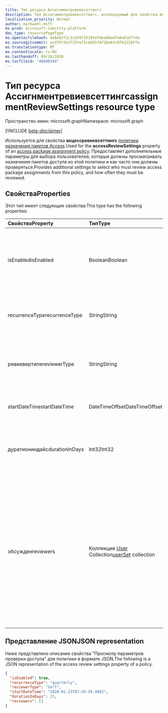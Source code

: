 ```yaml
---
title: Тип ресурса Ассигнментревиевсеттингс
description: Тип Ассигнментревиевсеттингс, используемый для свойства Акцессревиевсеттингс политики назначения пакетов Access, предоставляет дополнительные параметры для выбора пользователей, которые должны проверить назначения пакетов доступа из этой политики и как часто они должны быть проверены.
localization_priority: Normal
author: markwahl-msft
ms.prod: microsoft-identity-platform
doc_type: resourcePageType
ms.openlocfilehash: 4a6e92f2c31a5972528fefdea68a4fa8a61677da
ms.sourcegitcommit: acdf972e2f25fef2c6855f6f28a63c0762228ffa
ms.translationtype: MT
ms.contentlocale: ru-RU
ms.lasthandoff: 09/18/2020
ms.locfileid: "48040184"
---
```

# <a name="assignmentreviewsettings-resource-type"></a><span data-ttu-id="50bf2-103">Тип ресурса Ассигнментревиевсеттингс</span><span class="sxs-lookup"><span data-stu-id="50bf2-103">assignmentReviewSettings resource type</span></span>

<span data-ttu-id="50bf2-104">Пространство имен: microsoft.graph</span><span class="sxs-lookup"><span data-stu-id="50bf2-104">Namespace: microsoft.graph</span></span>

[!INCLUDE [beta-disclaimer](../../includes/beta-disclaimer.md)]

<span data-ttu-id="50bf2-105">Используется для свойства **акцессревиевсеттингс** [политики назначения пакетов Access](accesspackageassignmentpolicy.md).</span><span class="sxs-lookup"><span data-stu-id="50bf2-105">Used for the **accessReviewSettings** property of an [access package assignment policy](accesspackageassignmentpolicy.md).</span></span> <span data-ttu-id="50bf2-106">Предоставляет дополнительные параметры для выбора пользователей, которые должны просматривать назначения пакетов доступа из этой политики и как часто они должны проверяться.</span><span class="sxs-lookup"><span data-stu-id="50bf2-106">Provides additional settings to select who must review access package assignments from this policy, and how often they must be reviewed.</span></span>  

## <a name="properties"></a><span data-ttu-id="50bf2-107">Свойства</span><span class="sxs-lookup"><span data-stu-id="50bf2-107">Properties</span></span>

<span data-ttu-id="50bf2-108">Этот тип имеет следующие свойства:</span><span class="sxs-lookup"><span data-stu-id="50bf2-108">This type has the following properties:</span></span>

| <span data-ttu-id="50bf2-109">Свойство</span><span class="sxs-lookup"><span data-stu-id="50bf2-109">Property</span></span>                     | <span data-ttu-id="50bf2-110">Тип</span><span class="sxs-lookup"><span data-stu-id="50bf2-110">Type</span></span>                      | <span data-ttu-id="50bf2-111">Описание</span><span class="sxs-lookup"><span data-stu-id="50bf2-111">Description</span></span> |
| :--------------------------- | :------------------------ | :---------- |
| <span data-ttu-id="50bf2-112">isEnabled</span><span class="sxs-lookup"><span data-stu-id="50bf2-112">isEnabled</span></span>| <span data-ttu-id="50bf2-113">Boolean</span><span class="sxs-lookup"><span data-stu-id="50bf2-113">Boolean</span></span> | <span data-ttu-id="50bf2-114">Если этот параметр имеет значение true, для назначений из этой политики требуются обзоры доступа.</span><span class="sxs-lookup"><span data-stu-id="50bf2-114">If true, access reviews are required for assignments from this policy.</span></span> |
| <span data-ttu-id="50bf2-115">recurrenceType</span><span class="sxs-lookup"><span data-stu-id="50bf2-115">recurrenceType</span></span> | <span data-ttu-id="50bf2-116">String</span><span class="sxs-lookup"><span data-stu-id="50bf2-116">String</span></span> | <span data-ttu-id="50bf2-117">Интервал повторения, например `monthly` или `quarterly` .</span><span class="sxs-lookup"><span data-stu-id="50bf2-117">The interval for recurrence, such as `monthly` or `quarterly`.</span></span> |
| <span data-ttu-id="50bf2-118">ревиевертипе</span><span class="sxs-lookup"><span data-stu-id="50bf2-118">reviewerType</span></span> | <span data-ttu-id="50bf2-119">String</span><span class="sxs-lookup"><span data-stu-id="50bf2-119">String</span></span> | <span data-ttu-id="50bf2-120">Кто должен иметь запрос на выполнение проверки, либо `Self` `Reviewers` .</span><span class="sxs-lookup"><span data-stu-id="50bf2-120">Who should be asked to do the review, either `Self` or `Reviewers`.</span></span> |
| <span data-ttu-id="50bf2-121">startDateTime</span><span class="sxs-lookup"><span data-stu-id="50bf2-121">startDateTime</span></span> | <span data-ttu-id="50bf2-122">DateTimeOffset</span><span class="sxs-lookup"><span data-stu-id="50bf2-122">DateTimeOffset</span></span> | <span data-ttu-id="50bf2-123">Когда должна начаться Первая проверка.</span><span class="sxs-lookup"><span data-stu-id="50bf2-123">When the first review should start.</span></span> |
| <span data-ttu-id="50bf2-124">дуратиониндайс</span><span class="sxs-lookup"><span data-stu-id="50bf2-124">durationInDays</span></span> | <span data-ttu-id="50bf2-125">Int32</span><span class="sxs-lookup"><span data-stu-id="50bf2-125">Int32</span></span> | <span data-ttu-id="50bf2-126">Количество дней, в течение которого допускается ввод данных от рецензентов.</span><span class="sxs-lookup"><span data-stu-id="50bf2-126">The number of days to allow input from reviewers.</span></span>|
| <span data-ttu-id="50bf2-127">обсужден</span><span class="sxs-lookup"><span data-stu-id="50bf2-127">reviewers</span></span> | <span data-ttu-id="50bf2-128">Коллекция [User](userset.md) Collection</span><span class="sxs-lookup"><span data-stu-id="50bf2-128">[userSet](userset.md) collection</span></span> | <span data-ttu-id="50bf2-129">Если задано значение Ревиевертипе `Reviewers` , эта коллекция указывает пользователей, которые будут рецензентами, по идентификатору или членам группы, используя коллекцию [SingleUser.](singleuser.md) и [граупмемберс](groupmembers.md).</span><span class="sxs-lookup"><span data-stu-id="50bf2-129">If the reviewerType is `Reviewers`, this collection specifies the users who will be reviewers, either by ID or as members of a group, using a collection of [singleUser](singleuser.md) and [groupMembers](groupmembers.md).</span></span> |

## <a name="json-representation"></a><span data-ttu-id="50bf2-130">Представление JSON</span><span class="sxs-lookup"><span data-stu-id="50bf2-130">JSON representation</span></span>


<span data-ttu-id="50bf2-131">Ниже представлено описание свойства "Просмотр параметров проверки доступа" для политики в формате JSON.</span><span class="sxs-lookup"><span data-stu-id="50bf2-131">The following is a JSON representation of the access review settings property of a policy.</span></span>

<!-- {
  "blockType": "resource",
  "optionalProperties": [

  ],
  "@odata.type": "microsoft.graph.assignmentReviewSettings",
  "baseType": ""
}-->

```json
{
  "isEnabled": true,
  "recurrenceType": "quarterly",
  "reviewerType": "Self",
  "startDateTime": "2020-01-23T07:59:59.998Z",
  "durationInDays": 25,
  "reviewers": []
}
```


<!-- uuid: 16cd6b66-4b1a-43a1-adaf-3a886856ed98
2019-02-04 14:57:30 UTC -->
<!-- {
  "type": "#page.annotation",
  "description": "assignmentReviewSettings complex type",
  "keywords": "",
  "section": "documentation",
  "tocPath": ""
}-->


